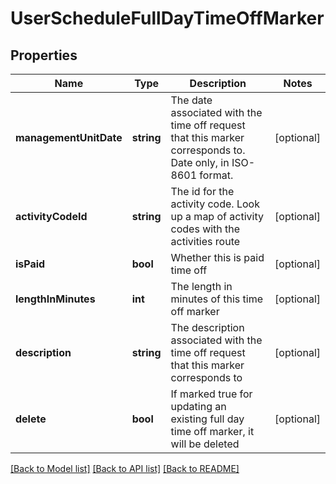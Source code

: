 # UserScheduleFullDayTimeOffMarker

## Properties
Name | Type | Description | Notes
------------ | ------------- | ------------- | -------------
**managementUnitDate** | **string** | The date associated with the time off request that this marker corresponds to.  Date only, in ISO-8601 format. | [optional] 
**activityCodeId** | **string** | The id for the activity code.  Look up a map of activity codes with the activities route | [optional] 
**isPaid** | **bool** | Whether this is paid time off | [optional] 
**lengthInMinutes** | **int** | The length in minutes of this time off marker | [optional] 
**description** | **string** | The description associated with the time off request that this marker corresponds to | [optional] 
**delete** | **bool** | If marked true for updating an existing full day time off marker, it will be deleted | [optional] 

[[Back to Model list]](../README.md#documentation-for-models) [[Back to API list]](../README.md#documentation-for-api-endpoints) [[Back to README]](../README.md)


